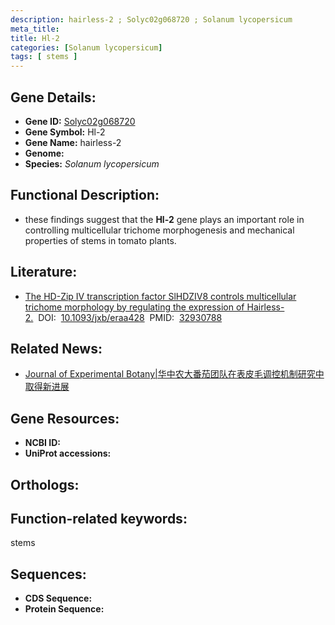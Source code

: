 ```yaml
---
description: hairless-2 ; Solyc02g068720 ; Solanum lycopersicum
meta_title:
title: Hl-2
categories: [Solanum lycopersicum]
tags: [ stems ]
---
```


## Gene Details:
- **Gene ID:**	[Solyc02g068720]()
- **Gene Symbol:** Hl-2
- **Gene Name:** hairless-2
- **Genome:** []()
- **Species:** *Solanum lycopersicum*

## Functional Description:
   - these findings suggest that the **Hl-2** gene plays an important role in controlling multicellular trichome morphogenesis and mechanical properties of stems in tomato plants.

## Literature:
   - [The HD-Zip IV transcription factor SlHDZIV8 controls multicellular trichome morphology by regulating the expression of Hairless-2.]( https://academic.oup.com/jxb/article/71/22/7132/5905937?login=true#supplementary-data)&nbsp;&nbsp;DOI:&nbsp;&nbsp;[10.1093/jxb/eraa428](https://academic.oup.com/jxb/article/71/22/7132/5905937?login=true#supplementary-data)&nbsp;&nbsp;PMID:&nbsp;&nbsp;[32930788](https://pubmed.ncbi.nlm.nih.gov/32930788/)

## Related News:
   - [Journal of Experimental Botany|华中农大番茄团队在表皮毛调控机制研究中取得新进展](https://mp.weixin.qq.com/s?__biz=Mzg3MDEwNDEyMg==&mid=2247496266&idx=2&sn=dbd1462c367213d102769b0d4b83bd20&chksm=ce905f1ff9e7d6097bae05bd3205689833edbdcb51638257bbedf8fb3f1764811687a0224f91&scene=27#wechat_redirect)

## Gene Resources:
- **NCBI ID:** [](https://www.ncbi.nlm.nih.gov/gene/?term=)
- **UniProt accessions:** [](https://www.uniprot.org/uniprotkb//entry)

## Orthologs:

## Function-related keywords:
stems

## Sequences:
- **CDS Sequence:**
- **Protein Sequence:**

